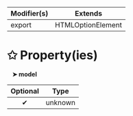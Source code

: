 | Modifier(s)                            | Extends                                    |
|----------------------------------------|--------------------------------------------|
| export | HTMLOptionElement |

# &#10025; Property(ies)

&nbsp;&nbsp; **&#10148; model**

| Optional                           | Type                         |
|:----------------------------------:|------------------------------|
| ✔ | unknown |